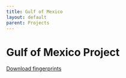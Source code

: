 ```yaml
---
title: Gulf of Mexico
layout: default
parent: Projects
---
```


# Gulf of Mexico Project
<a href="https://ross.ics.uci.edu/gofm/" target="_blank">Download fingerprints</a>
